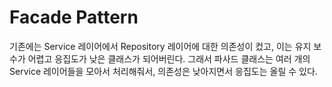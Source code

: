 # Facade Pattern

기존에는 Service 레이어에서 Repository 레이어에 대한 의존성이 컸고, 이는 유지 보수가 어렵고 응집도가 낮은 클래스가 되어버린다.
그래서 파사드 클래스는 여러 개의 Service 레이어들을 모아서 처리해줘서, 의존성은 낮아지면서 응집도는 올릴 수 있다.